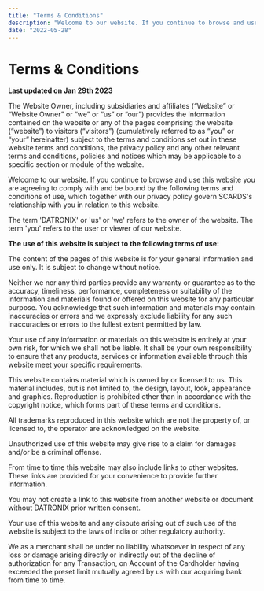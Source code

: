 ```yaml
---
title: "Terms & Conditions"
description: "‌Welcome to our website. If you continue to browse and use this website you are agreeing to comply with and be bound by the following terms and conditions of use, which together with our privacy policy govern SCARDS's relationship with you in relation to this website."
date: "2022-05-28"
---
```


# Terms & Conditions

**Last updated on Jan 29th 2023**

The Website Owner, including subsidiaries and affiliates (“Website” or “Website Owner” or “we” or “us” or “our”) provides the information contained on the website or any of the pages comprising the website (“website”) to visitors (“visitors”) (cumulatively referred to as “you” or “your” hereinafter) subject to the terms and conditions set out in these website terms and conditions, the privacy policy and any other relevant terms and conditions, policies and notices which may be applicable to a specific section or module of the website.

Welcome to our website. If you continue to browse and use this website you are agreeing to comply with and be bound by the following terms and conditions of use, which together with our privacy policy govern SCARDS's relationship with you in relation to this website.

The term 'DATRONIX' or 'us' or 'we' refers to the owner of the website. The term 'you' refers to the user or viewer of our website.

**The use of this website is subject to the following terms of use:**

The content of the pages of this website is for your general information and use only. It is subject to change without notice.

Neither we nor any third parties provide any warranty or guarantee as to the accuracy, timeliness, performance, completeness or suitability of the information and materials found or offered on this website for any particular purpose. You acknowledge that such information and materials may contain inaccuracies or errors and we expressly exclude liability for any such inaccuracies or errors to the fullest extent permitted by law.

Your use of any information or materials on this website is entirely at your own risk, for which we shall not be liable. It shall be your own responsibility to ensure that any products, services or information available through this website meet your specific requirements.

This website contains material which is owned by or licensed to us. This material includes, but is not limited to, the design, layout, look, appearance and graphics. Reproduction is prohibited other than in accordance with the copyright notice, which forms part of these terms and conditions.

All trademarks reproduced in this website which are not the property of, or licensed to, the operator are acknowledged on the website.

Unauthorized use of this website may give rise to a claim for damages and/or be a criminal offense.

From time to time this website may also include links to other websites. These links are provided for your convenience to provide further information.

You may not create a link to this website from another website or document without DATRONIX prior written consent.

Your use of this website and any dispute arising out of such use of the website is subject to the laws of India or other regulatory authority.

We as a merchant shall be under no liability whatsoever in respect of any loss or damage arising directly or indirectly out of the decline of authorization for any Transaction, on Account of the Cardholder having exceeded the preset limit mutually agreed by us with our acquiring bank from time to time.
